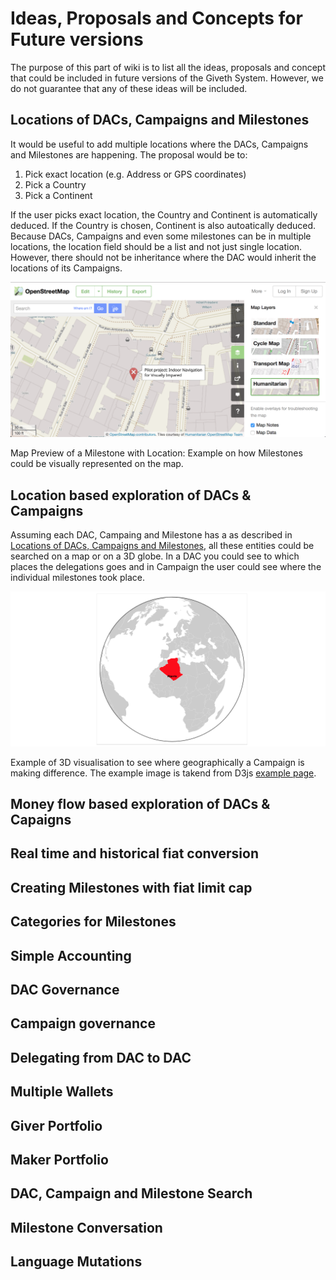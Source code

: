 # Ideas, Proposals and Concepts for Future versions

The purpose of this part of wiki is to list all the ideas, proposals and concept that could be included in future versions of the Giveth System. However, we do not guarantee that any of these ideas will be included.

## <a name="future-location">Locations of DACs, Campaigns and Milestones</a>
It would be useful to add multiple locations where the DACs, Campaigns and Milestones are happening. The proposal would be to:

1. Pick exact location (e.g. Address or GPS coordinates)
2. Pick a Country
3. Pick a Continent

If the user picks exact location, the Country and Continent is automatically deduced. If the Country is chosen, Continent is also autoatically deduced. Because DACs, Campaigns and even some milestones can be in multiple locations, the location field should be a list and not just single location. However, there should not be inheritance where the DAC would inherit the locations of its Campaigns.

![Map Preview of a Milestone with Location](../images/future/location.svg)

<a name="fig-location-map">Map Preview of a Milestone with Location</a>: Example on how Milestones could be visually represented on the map.

## <a name="future-location-exploration">Location based exploration of DACs & Campaigns</a>
Assuming each DAC, Campaing and Milestone has a as described in [Locations of DACs, Campaigns and Milestones](#future-location), all these entities could be searched on a map or on a 3D globe. In a DAC you could see to which places the delegations goes and in Campaign the user could see where the individual milestones took place.

![Example of 3D visualised projects](../images/future/location-exploration.png)

<a name="fig-location-exploration">Example of 3D visualisation to see where geographically a Campaign is making difference.</a> The example image is takend from D3js [example page](https://bl.ocks.org/mbostock/4183330).

## <a name="future-money-exploration">Money flow based exploration of DACs & Capaigns</a>

## Real time and historical fiat conversion

## Creating Milestones with fiat limit cap

## Categories for Milestones

## Simple Accounting

## DAC Governance

## Campaign governance

## Delegating from DAC to DAC

## Multiple Wallets

## Giver Portfolio

## Maker Portfolio

## DAC, Campaign and Milestone Search

## Milestone Conversation

## Language Mutations
